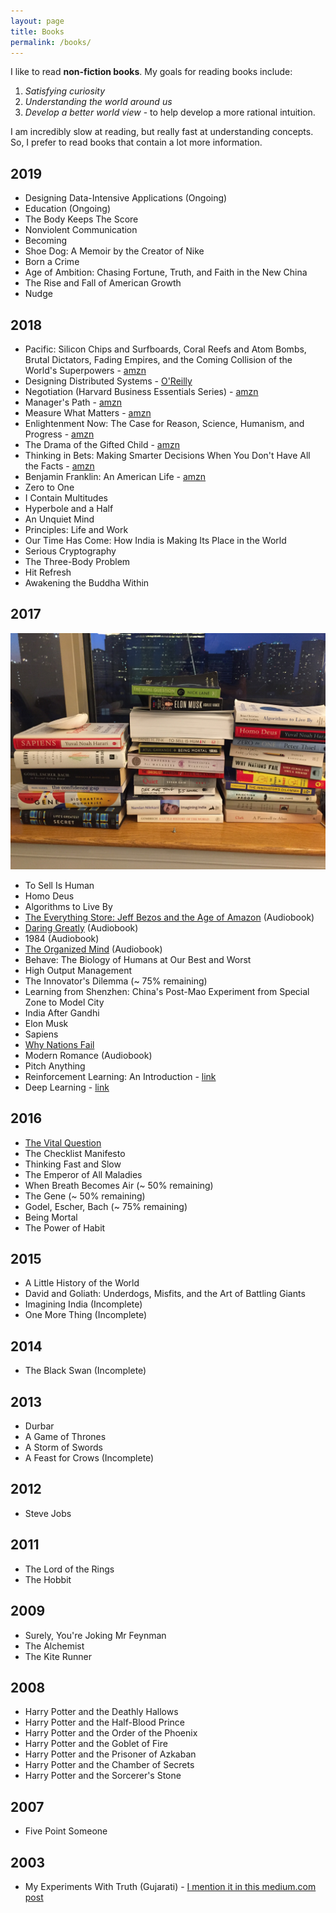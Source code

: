 ```yaml
---
layout: page
title: Books
permalink: /books/
---
```


I like to read **non-fiction books**. My goals for reading books include:

1. *Satisfying curiosity*
1. *Understanding the world around us*
1. *Develop a better world view* - to help develop a more rational intuition.

I am incredibly slow at reading, but really fast at understanding concepts. So, I prefer to read books that contain
a lot more information.

## 2019

* Designing Data-Intensive Applications (Ongoing)
* Education (Ongoing)
* The Body Keeps The Score
* Nonviolent Communication
* Becoming
* Shoe Dog: A Memoir by the Creator of Nike
* Born a Crime
* Age of Ambition: Chasing Fortune, Truth, and Faith in the New China
* The Rise and Fall of American Growth
* Nudge

## 2018

* Pacific: Silicon Chips and Surfboards, Coral Reefs and Atom Bombs, Brutal Dictators, Fading Empires, and the Coming Collision of the World's Superpowers - [amzn](https://www.amazon.com/Pacific-Silicon-Surfboards-Dictators-Empires/dp/0062315420)
* Designing Distributed Systems - [O'Reilly](http://shop.oreilly.com/product/0636920072768.do)
* Negotiation (Harvard Business Essentials Series) - [amzn](https://www.amazon.com/Negotiation-Harvard-Business-Essentials-Michael/dp/1591391113)
* Manager's Path - [amzn](https://www.amazon.com/Managers-Path-Leaders-Navigating-Growth/dp/1491973897)
* Measure What Matters - [amzn](https://www.amazon.com/Measure-What-Matters-Google-Foundation/dp/0525536221)
* Enlightenment Now: The Case for Reason, Science, Humanism, and Progress - [amzn](https://www.amazon.com/Enlightenment-Now-Science-Humanism-Progress/dp/0525427570)
* The Drama of the Gifted Child - [amzn](https://www.amazon.com/Drama-Gifted-Child-Search-Revised/dp/0465016901)
* Thinking in Bets: Making Smarter Decisions When You Don't Have All the Facts - [amzn](https://www.amazon.com/Thinking-Bets-Making-Smarter-Decisions/dp/0735216355)
* Benjamin Franklin: An American Life - [amzn](https://www.amazon.com/Benjamin-Franklin-American-Walter-Isaacson/dp/074325807X)
* Zero to One
* I Contain Multitudes
* Hyperbole and a Half
* An Unquiet Mind
* Principles: Life and Work
* Our Time Has Come: How India is Making Its Place in the World
* Serious Cryptography
* The Three-Body Problem
* Hit Refresh
* Awakening the Buddha Within

## 2017

![Book collection in 2017](/assets/books-2017.JPG)

* To Sell Is Human
* Homo Deus
* Algorithms to Live By
* [The Everything Store: Jeff Bezos and the Age of Amazon](/books/everything_store) (Audiobook)
* [Daring Greatly](/books/daring_greatly) (Audiobook)
* 1984 (Audiobook)
* [The Organized Mind](/books/organized_mind) (Audiobook)
* Behave: The Biology of Humans at Our Best and Worst
* High Output Management
* The Innovator's Dilemma (~ 75% remaining)
* Learning from Shenzhen: China's Post-Mao Experiment from Special Zone to Model City
* India After Gandhi
* Elon Musk
* Sapiens
* [Why Nations Fail](/books/why_nations_fail)
* Modern Romance (Audiobook)
* Pitch Anything
* Reinforcement Learning: An Introduction - [link](http://incompleteideas.net/book/the-book-2nd.html)
* Deep Learning - [link](https://www.deeplearningbook.org/)

## 2016

* [The Vital Question](/books/vital_question)
* The Checklist Manifesto
* Thinking Fast and Slow
* The Emperor of All Maladies
* When Breath Becomes Air (~ 50% remaining)
* The Gene (~ 50% remaining)
* Godel, Escher, Bach (~ 75% remaining)
* Being Mortal
* The Power of Habit

## 2015

* A Little History of the World
* David and Goliath: Underdogs, Misfits, and the Art of Battling Giants
* Imagining India (Incomplete)
* One More Thing (Incomplete)

## 2014

* The Black Swan (Incomplete)

## 2013

* Durbar
* A Game of Thrones
* A Storm of Swords
* A Feast for Crows (Incomplete)

## 2012

* Steve Jobs

## 2011

* The Lord of the Rings
* The Hobbit

## 2009

* Surely, You're Joking Mr Feynman
* The Alchemist
* The Kite Runner

## 2008

* Harry Potter and the Deathly Hallows
* Harry Potter and the Half-Blood Prince
* Harry Potter and the Order of the Phoenix
* Harry Potter and the Goblet of Fire
* Harry Potter and the Prisoner of Azkaban
* Harry Potter and the Chamber of Secrets
* Harry Potter and the Sorcerer's Stone

## 2007

* Five Point Someone

## 2003

* My Experiments With Truth (Gujarati) - [I mention it in this medium.com post](https://medium.com/@hardikp/how-gandhi-brought-changes-in-himself-and-his-followers-1c1bed51c6aa)
